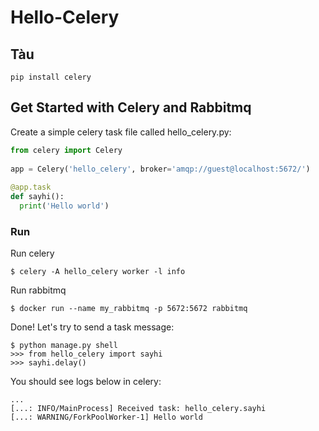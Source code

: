 # Hello-Celery

## Tàu

```
pip install celery
```

## Get Started with Celery and Rabbitmq

Create a simple celery task file called hello_celery.py:
```python
from celery import Celery
 
app = Celery('hello_celery', broker='amqp://guest@localhost:5672/')
 
@app.task
def sayhi():
  print('Hello world')
```

### Run 
Run celery
```
$ celery -A hello_celery worker -l info
```
Run rabbitmq
```
$ docker run --name my_rabbitmq -p 5672:5672 rabbitmq
```

Done! Let's try to send a task message:
```
$ python manage.py shell
>>> from hello_celery import sayhi
>>> sayhi.delay()
```

You should see logs below in celery:
```
...
[...: INFO/MainProcess] Received task: hello_celery.sayhi
[...: WARNING/ForkPoolWorker-1] Hello world
```

